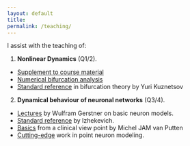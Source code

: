 ```yaml
---
layout: default
title:
permalink: /teaching/
---
```


I assist with the teaching of:
1. **Nonlinear Dynamics** (Q1/2). 
 + [Supplement to course material](https://webspace.science.uu.nl/~kouzn101/INLDS/index.html)
 + [Numerical bifurcation analysis](https://webspace.science.uu.nl/~kouzn101/NBA/index.html)
 + [Standard reference](https://www.ma.imperial.ac.uk/~dturaev/kuznetsov.pdf) in bifurcation theory by Yuri Kuznetsov
2. **Dynamical behaviour of neuronal networks** (Q3/4).
+ [Lectures](https://lcnwww.epfl.ch/gerstner/NeuronalDynamics-MOOC1.html) by Wulfram Gerstner on basic neuron models.
+ [Standard reference](https://www.izhikevich.org/publications/dsn.pdf) by Izhekevich.
+ [Basics](https://www.springer.com/gp/book/9783662611821) from a clinical view point by Michel JAM van Putten
+ [Cutting-edge](https://www.springer.com/gp/book/9783030008154) work in point neuron modeling.
